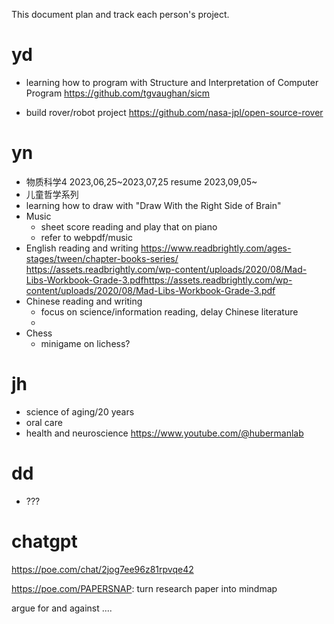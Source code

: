 This document plan and track each person's project.

# yd
- learning how to program with Structure and Interpretation of Computer Program
https://github.com/tgvaughan/sicm

- build rover/robot project
https://github.com/nasa-jpl/open-source-rover


# yn
- 物质科学4
	2023,06,25~2023,07,25
    resume 2023,09,05~ 
- 儿童哲学系列
- learning how to draw with "Draw With the Right Side of Brain"
- Music
	- sheet score reading and play that on piano
	- refer to webpdf/music
- English reading and writing
   https://www.readbrightly.com/ages-stages/tween/chapter-books-series/
	https://assets.readbrightly.com/wp-content/uploads/2020/08/Mad-Libs-Workbook-Grade-3.pdfhttps://assets.readbrightly.com/wp-content/uploads/2020/08/Mad-Libs-Workbook-Grade-3.pdf
- Chinese reading and writing
	- focus on science/information reading, delay Chinese literature
	- 
- Chess
	- minigame on lichess?
	
# jh
- science of aging/20 years
- oral care
- health and neuroscience
	https://www.youtube.com/@hubermanlab

# dd
- ???

# chatgpt
https://poe.com/chat/2jog7ee96z81rpvqe42

https://poe.com/PAPERSNAP: turn research paper into mindmap

argue for and against ....